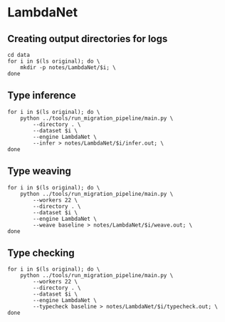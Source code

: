 # LambdaNet

## Creating output directories for logs

    cd data
    for i in $(ls original); do \
        mkdir -p notes/LambdaNet/$i; \
    done

## Type inference

    for i in $(ls original); do \
        python ../tools/run_migration_pipeline/main.py \
            --directory . \
            --dataset $i \
            --engine LambdaNet \
            --infer > notes/LambdaNet/$i/infer.out; \
    done

## Type weaving

    for i in $(ls original); do \
        python ../tools/run_migration_pipeline/main.py \
            --workers 22 \
            --directory . \
            --dataset $i \
            --engine LambdaNet \
            --weave baseline > notes/LambdaNet/$i/weave.out; \
    done

## Type checking

    for i in $(ls original); do \
        python ../tools/run_migration_pipeline/main.py \
            --workers 22 \
            --directory . \
            --dataset $i \
            --engine LambdaNet \
            --typecheck baseline > notes/LambdaNet/$i/typecheck.out; \
    done
